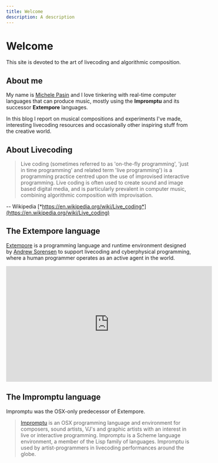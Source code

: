 ```yaml
---
title: Welcome
description: A description
---
```


# Welcome

This site is devoted to the art of livecoding and algorithmic composition. 

## About me

My name is [Michele Pasin](https://www.michelepasin.org) and I love tinkering with real-time computer languages that can produce music, mostly using the **Impromptu** and its successor **Extempore** languages. 

In this blog I report on musical compositions and experiments I've made, interesting livecoding resources and occasionally other inspiring stuff from the creative world. 

## About Livecoding

> Live coding (sometimes referred to as 'on-the-fly programming', 'just in time programming' and related term 'live programming') is a programming practice centred upon the use of improvised interactive programming. Live coding is often used to create sound and image based digital media, and is particularly prevalent in computer music, combining algorithmic composition with improvisation.

-- Wikipedia [*https://en.wikipedia.org/wiki/Live_coding*](https://en.wikipedia.org/wiki/Live_coding)


## The Extempore language

[Extempore](https://extemporelang.github.io/) is a programming language and runtime environment designed by [Andrew Sorensen](https://twitter.com/digego?lang=en) to support livecoding and cyberphysical programming, where a human programmer operates as an active agent in the world.

<iframe width="560" height="315" src="https://www.youtube.com/embed/yY1FSsUV-8c?controls=0" title="YouTube video player" frameborder="0" allow="accelerometer; autoplay; clipboard-write; encrypted-media; gyroscope; picture-in-picture" allowfullscreen></iframe>


## The Impromptu language

Impromptu was the OSX-only predecessor of Extempore. 

> [Impromptu](http://impromptu.moso.com.au/) is an OSX programming language and environment for composers, sound artists, VJ's and graphic artists with an interest in live or interactive programming. Impromptu is a Scheme language environment, a member of the Lisp family of languages. Impromptu is used by artist-programmers in livecoding performances around the globe.

